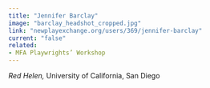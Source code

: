 ```yaml
---
title: "Jennifer Barclay"
image: "barclay_headshot_cropped.jpg"
link: "newplayexchange.org/users/369/jennifer-barclay"
current: "false"
related:
- MFA Playwrights’ Workshop
---
```


*Red Helen,* University of California, San Diego
